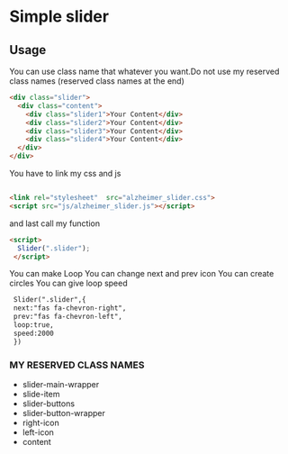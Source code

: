 # Simple slider

## Usage
You can use class name that whatever you want.Do not use my reserved class names (reserved class names at the end)

```html
<div class="slider">
  <div class="content">
    <div class="slider1">Your Content</div>
    <div class="slider2">Your Content</div>    
    <div class="slider3">Your Content</div>    
    <div class="slider4">Your Content</div>    
  </div>
</div>
```


You have to link my css and js

```html

<link rel="stylesheet"  src="alzheimer_slider.css">
<script src="js/alzheimer_slider.js"></script>

```



and last call my function



```html
<script>
  Slider(".slider");
 </script>

```

 
 
 
 You can make Loop
 You can change next and prev icon
 You can create circles
 You can give loop speed

```html
 Slider(".slider",{
 next:"fas fa-chevron-right",
 prev:"fas fa-chevron-left",
 loop:true,
 speed:2000
 })
```
 
 
### MY RESERVED CLASS NAMES
 
 <ul>
  <li>slider-main-wrapper</li>
  <li>slide-item</li>
  <li>slider-buttons</li>
  <li>slider-button-wrapper</li>
  <li>right-icon</li>
  <li>left-icon</li>
  <li>content</li>
</ul>
 
